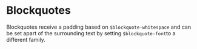 # Blockquotes

Blockquotes receive a padding based on `$blockquote-whitespace` and can be set apart of the surrounding text by setting `$blockquote-font`to a different family.
